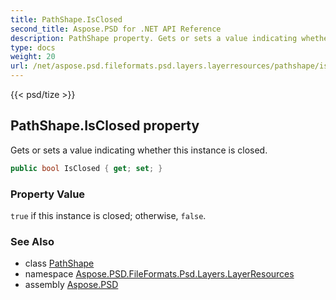 ```yaml
---
title: PathShape.IsClosed
second_title: Aspose.PSD for .NET API Reference
description: PathShape property. Gets or sets a value indicating whether this instance is closed
type: docs
weight: 20
url: /net/aspose.psd.fileformats.psd.layers.layerresources/pathshape/isclosed/
---
```

{{< psd/tize >}}
## PathShape.IsClosed property

Gets or sets a value indicating whether this instance is closed.

```csharp
public bool IsClosed { get; set; }
```

### Property Value

`true` if this instance is closed; otherwise, `false`.

### See Also

* class [PathShape](../)
* namespace [Aspose.PSD.FileFormats.Psd.Layers.LayerResources](../../pathshape/)
* assembly [Aspose.PSD](../../../)



